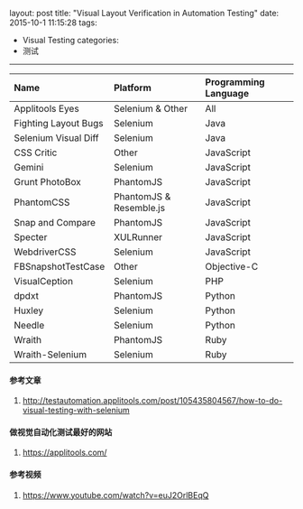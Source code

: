 layout: post
title: "Visual Layout Verification in Automation Testing"
date: 2015-10-1 11:15:28
tags:
- Visual Testing
categories:
- 测试
---

| Name                 | Platform                | Programming Language |
|:---------------------|:------------------------|:---------------------|
| Applitools Eyes      | Selenium & Other        | All                  |
| Fighting Layout Bugs | Selenium                | Java                 |
| Selenium Visual Diff | Selenium                | Java                 |
| CSS Critic           | Other                   | JavaScript           |
| Gemini               | Selenium                | JavaScript           |
| Grunt PhotoBox       | PhantomJS               | JavaScript           |
| PhantomCSS           | PhantomJS & Resemble.js | JavaScript           |
| Snap and Compare     | PhantomJS               | JavaScript           |
| Specter              | XULRunner               | JavaScript           |
| WebdriverCSS         | Selenium                | JavaScript           |
| FBSnapshotTestCase   | Other                   | Objective-C          |
| VisualCeption        | Selenium                | PHP                  |
| dpdxt                | PhantomJS               | Python               |
| Huxley               | Selenium                | Python               |
| Needle               | Selenium                | Python               |
| Wraith               | PhantomJS               | Ruby                 |
| Wraith-Selenium      | Selenium                | Ruby                 |


#### 参考文章

1. <http://testautomation.applitools.com/post/105435804567/how-to-do-visual-testing-with-selenium>

#### 做视觉自动化测试最好的网站

1. <https://applitools.com/>

#### 参考视频

1. <https://www.youtube.com/watch?v=euJ2OrlBEqQ>
